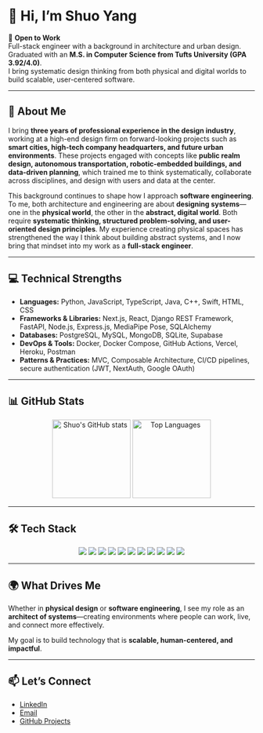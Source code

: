 # 👋 Hi, I’m Shuo Yang  

🔎 **Open to Work**  
Full-stack engineer with a background in architecture and urban design.  
Graduated with an **M.S. in Computer Science from Tufts University (GPA 3.92/4.0)**.  
I bring systematic design thinking from both physical and digital worlds to build scalable, user-centered software.  

---

## 🌟 About Me  

I bring **three years of professional experience in the design industry**, working at a high-end design firm on forward-looking projects such as **smart cities, high-tech company headquarters, and future urban environments**. These projects engaged with concepts like **public realm design, autonomous transportation, robotic-embedded buildings, and data-driven planning**, which trained me to think systematically, collaborate across disciplines, and design with users and data at the center.  

This background continues to shape how I approach **software engineering**.  
To me, both architecture and engineering are about **designing systems**—one in the **physical world**, the other in the **abstract, digital world**. Both require **systematic thinking, structured problem-solving, and user-oriented design principles**. My experience creating physical spaces has strengthened the way I think about building abstract systems, and I now bring that mindset into my work as a **full-stack engineer**.  

---

## 💻 Technical Strengths  

- **Languages:** Python, JavaScript, TypeScript, Java, C++, Swift, HTML, CSS  
- **Frameworks & Libraries:** Next.js, React, Django REST Framework, FastAPI, Node.js, Express.js, MediaPipe Pose, SQLAlchemy  
- **Databases:** PostgreSQL, MySQL, MongoDB, SQLite, Supabase  
- **DevOps & Tools:** Docker, Docker Compose, GitHub Actions, Vercel, Heroku, Postman  
- **Patterns & Practices:** MVC, Composable Architecture, CI/CD pipelines, secure authentication (JWT, NextAuth, Google OAuth)  

---

## 📊 GitHub Stats  

<p align="center">
  <img src="https://github-readme-stats.vercel.app/api?username=shuoyang89&show_icons=true&theme=tokyonight" alt="Shuo's GitHub stats" height="160"/>
  <img src="https://github-readme-stats.vercel.app/api/top-langs/?username=shuoyang89&layout=compact&theme=tokyonight" alt="Top Languages" height="160"/>
</p>

---

## 🛠️ Tech Stack  

<p align="center">
  <img src="https://img.shields.io/badge/Code-Python-blue?logo=python&logoColor=white" />
  <img src="https://img.shields.io/badge/Code-JavaScript-yellow?logo=javascript&logoColor=black" />
  <img src="https://img.shields.io/badge/Code-TypeScript-blue?logo=typescript&logoColor=white" />
  <img src="https://img.shields.io/badge/Framework-React-61DAFB?logo=react&logoColor=black" />
  <img src="https://img.shields.io/badge/Framework-Next.js-black?logo=nextdotjs&logoColor=white" />
  <img src="https://img.shields.io/badge/Backend-Django-092E20?logo=django&logoColor=white" />
  <img src="https://img.shields.io/badge/Backend-FastAPI-009688?logo=fastapi&logoColor=white" />
  <img src="https://img.shields.io/badge/Database-PostgreSQL-316192?logo=postgresql&logoColor=white" />
  <img src="https://img.shields.io/badge/Database-MongoDB-47A248?logo=mongodb&logoColor=white" />
  <img src="https://img.shields.io/badge/DevOps-Docker-2496ED?logo=docker&logoColor=white" />
  <img src="https://img.shields.io/badge/Cloud-Vercel-black?logo=vercel&logoColor=white" />
</p>

---

## 🌍 What Drives Me  

Whether in **physical design** or **software engineering**, I see my role as an **architect of systems**—creating environments where people can work, live, and connect more effectively.  

My goal is to build technology that is **scalable, human-centered, and impactful**.  

---

## 📫 Let’s Connect  

- [LinkedIn](https://www.linkedin.com/in/shuoyang89)  
- [Email](mailto:shuo.yang@tufts.edu)  
- [GitHub Projects](#)  

